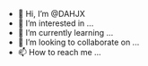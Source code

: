 - 👋 Hi, I’m @DAHJX
- 👀 I’m interested in ...
- 🌱 I’m currently learning ...
- 💞️ I’m looking to collaborate on ...
- 📫 How to reach me ...

<!---
DAHJX/DAHJX is a ✨ special ✨ repository because its `README.md` (this file) appears on your GitHub profile.
You can click the Preview link to take a look at your changes.
--->
